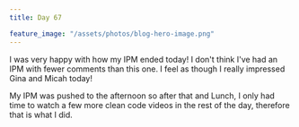 ```yaml
---
title: Day 67

feature_image: "/assets/photos/blog-hero-image.png"
---
```


I was very happy with how my IPM ended today! I don't think I've had an IPM with fewer comments than this one.
I feel as though I really impressed Gina and Micah today!

My IPM was pushed to the afternoon so after that and Lunch, I only had time to watch a few more
clean code videos in the rest of the day, therefore that is what I did.
